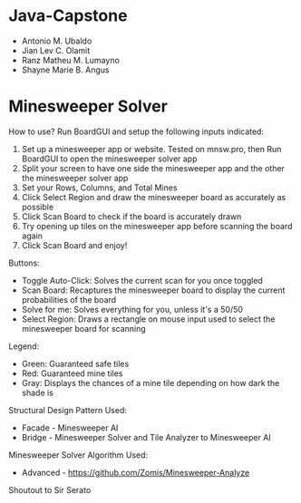 # Java-Capstone
- Antonio M. Ubaldo
- Jian Lev C. Olamit
- Ranz Matheu M. Lumayno
- Shayne Marie B. Angus
# Minesweeper Solver

How to use?
Run BoardGUI and setup the following inputs indicated:
1. Set up a minesweeper app or website. Tested on mnsw.pro, then Run BoardGUI to open the minesweeper solver app
2. Split your screen to have one side the minesweeper app and the other the minesweeper solver app
3. Set your Rows, Columns, and Total Mines
4. Click Select Region and draw the minesweeper board as accurately as possible
5. Click Scan Board to check if the board is accurately drawn
6. Try opening up tiles on the minesweeper app before scanning the board again
7. Click Scan Board and enjoy!

Buttons:
- Toggle Auto-Click: Solves the current scan for you once toggled
- Scan Board: Recaptures the minesweeper board to display the current probabilities of the board
- Solve for me: Solves everything for you, unless it's a 50/50
- Select Region: Draws a rectangle on mouse input used to select the minesweeper board for scanning

Legend:
- Green: Guaranteed safe tiles
- Red: Guaranteed mine tiles
- Gray: Displays the chances of a mine tile depending on how dark the shade is

Structural Design Pattern Used:
*  Facade - Minesweeper AI
*  Bridge - Minesweeper Solver and Tile Analyzer to Minesweeper AI

Minesweeper Solver Algorithm Used:
*  Advanced - https://github.com/Zomis/Minesweeper-Analyze

Shoutout to Sir Serato
